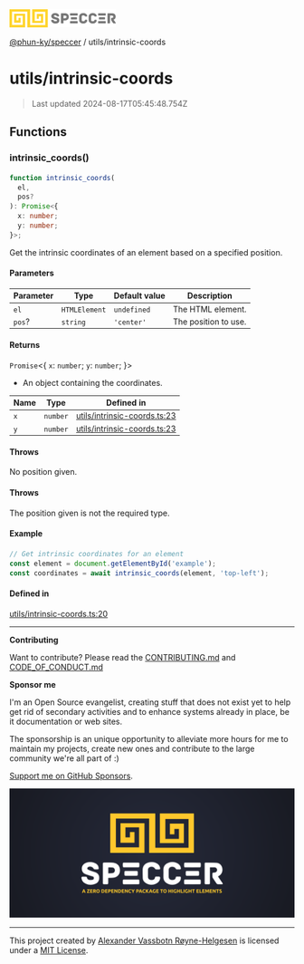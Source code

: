 <div>
  <img alt="SPECCER logo" src="https://raw.githubusercontent.com/phun-ky/speccer/main/public/logo-speccer-horizontal-colored-package.svg?raw=true" style="max-height:32px;" />
</div>

[@phun-ky/speccer](../README.md) / utils/intrinsic-coords

# utils/intrinsic-coords

> Last updated 2024-08-17T05:45:48.754Z

## Functions

### intrinsic_coords()

```ts
function intrinsic_coords(
  el,
  pos?
): Promise<{
  x: number;
  y: number;
}>;
```

Get the intrinsic coordinates of an element based on a specified position.

#### Parameters

| Parameter | Type          | Default value | Description          |
| --------- | ------------- | ------------- | -------------------- |
| `el`      | `HTMLElement` | `undefined`   | The HTML element.    |
| `pos`?    | `string`      | `'center'`    | The position to use. |

#### Returns

`Promise`\<\{
`x`: `number`;
`y`: `number`;
}>

- An object containing the coordinates.

| Name | Type     | Defined in                                                                                                     |
| ---- | -------- | -------------------------------------------------------------------------------------------------------------- |
| `x`  | `number` | [utils/intrinsic-coords.ts:23](https://github.com/phun-ky/speccer/blob/main/src/utils/intrinsic-coords.ts#L23) |
| `y`  | `number` | [utils/intrinsic-coords.ts:23](https://github.com/phun-ky/speccer/blob/main/src/utils/intrinsic-coords.ts#L23) |

#### Throws

No position given.

#### Throws

The position given is not the required type.

#### Example

```ts
// Get intrinsic coordinates for an element
const element = document.getElementById('example');
const coordinates = await intrinsic_coords(element, 'top-left');
```

#### Defined in

[utils/intrinsic-coords.ts:20](https://github.com/phun-ky/speccer/blob/main/src/utils/intrinsic-coords.ts#L20)

---

**Contributing**

Want to contribute? Please read the [CONTRIBUTING.md](https://github.com/phun-ky/speccer/blob/main/CONTRIBUTING.md) and [CODE_OF_CONDUCT.md](https://github.com/phun-ky/speccer/blob/main/CODE_OF_CONDUCT.md)

**Sponsor me**

I'm an Open Source evangelist, creating stuff that does not exist yet to help get rid of secondary activities and to enhance systems already in place, be it documentation or web sites.

The sponsorship is an unique opportunity to alleviate more hours for me to maintain my projects, create new ones and contribute to the large community we're all part of :)

[Support me on GitHub Sponsors](https://github.com/sponsors/phun-ky).

![Speccer banner, with logo and slogan: A zero dependency package to highlight elements](https://github.com/phun-ky/speccer/blob/main/public/speccer-banner.png?raw=true)

---

This project created by [Alexander Vassbotn Røyne-Helgesen](http://phun-ky.net) is licensed under a [MIT License](https://choosealicense.com/licenses/mit/).
